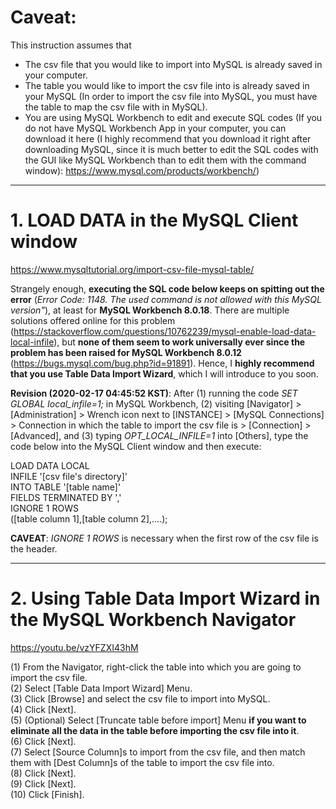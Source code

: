# Caveat:
This instruction assumes that  
- The csv file that you would like to import into MySQL is already saved in your computer.
- The table you would like to import the csv file into is already saved in your MySQL (In order to import the csv file into MySQL, you must have the table to map the csv file with in MySQL).
- You are using MySQL Workbench to edit and execute SQL codes (If you do not have MySQL Workbench App in your computer, you can download it here (I highly recommend that you download it right after downloading MySQL, since it is much better to edit the SQL codes with the GUI like MySQL Workbench than to edit them with the command window): https://www.mysql.com/products/workbench/)  
  
----
# 1. LOAD DATA in the MySQL Client window  
https://www.mysqltutorial.org/import-csv-file-mysql-table/  
  
Strangely enough, **executing the SQL code below keeps on spitting out the error** (*Error Code: 1148. The used command is not allowed with this MySQL version"*), at least for **MySQL Workbench 8.0.18**. There are multiple solutions offered online for this problem (https://stackoverflow.com/questions/10762239/mysql-enable-load-data-local-infile), but **none of them seem to work universally ever since the problem has been raised for MySQL Workbench 8.0.12** (https://bugs.mysql.com/bug.php?id=91891). Hence, I **highly recommend that you use Table Data Import Wizard**, which I will introduce to you soon.  
  
**Revision (2020-02-17 04:45:52 KST)**: After (1) running the code *SET GLOBAL local_infile=1;* in MySQL Workbench, (2) visiting [Navigator] > [Administration] > Wrench icon next to [INSTANCE] > [MySQL Connections] > Connection in which the table to import the csv file is > [Connection] > [Advanced], and (3) typing *OPT_LOCAL_INFILE=1* into [Others], type the code below into the MySQL Client window and then execute:  
  
LOAD DATA LOCAL  
INFILE '[csv file's directory]'  
INTO TABLE '[table name]'  
FIELDS TERMINATED BY ','  
IGNORE 1 ROWS  
([table column 1],[table column 2],....);  
  
**CAVEAT**: *IGNORE 1 ROWS* is necessary when the first row of the csv file is the header.  
  
----
# 2. Using Table Data Import Wizard in the MySQL Workbench Navigator
https://youtu.be/vzYFZXI43hM  
  
(1) From the Navigator, right-click the table into which you are going to import the csv file.  
(2) Select [Table Data Import Wizard] Menu.  
(3) Click [Browse] and select the csv file to import into MySQL.  
(4) Click [Next].  
(5) (Optional) Select [Truncate table before import] Menu **if you want to eliminate all the data in the table before importing the csv file into it**.  
(6) Click [Next].  
(7) Select [Source Column]s to import from the csv file, and then match them with [Dest Column]s of the table to import the csv file into.  
(8) Click [Next].  
(9) Click [Next].  
(10) Click [Finish].
